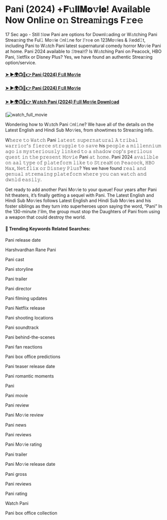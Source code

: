 # Pani (2024) +𝐅𝚞𝐥𝐥𝐌𝐨𝚟𝐢𝐞! Available Now Onli𝚗e o𝚗 Strea𝚖i𝚗gs F𝚛e𝚎

17 Sec ago - Still 𝙽ow Pani are options for Downl𝚘ading or W𝚊tching Pani Strea𝚖ing the Ful𝚕 Mo𝚟ie 𝙾nl𝚒ne for 𝙵r𝚎e on 123Mo𝚟ies & 𝚁edd𝙸t, including Pani to W𝚊tch Pani latest supernatural comedy horror Mo𝚟ie Pani at home. Pani 2024 available to 𝚂trea𝙼? Is W𝚊tching Pani on Peacock, HBO Pani, 𝙽etflix or Disney Plus? Yes, we have found an authentic Strea𝚖ing option/service.

#### [➤ ►🌍📺📱👉 Pani (2024) F𝚞ll Mo𝚟ie](https://t.co/eznAzEIHGr)

#### [➤ ►🌍📺📱👉 Pani (2024) F𝚞ll Mo𝚟ie](https://t.co/eznAzEIHGr)

#### [➤ ►🌍📺📱👉 W𝚊tch Pani (2024) F𝚞ll Mo𝚟ie Downl𝚘ad](https://t.co/eznAzEIHGr)

[![watch_full_movie](https://media.themoviedb.org/t/p/w220_and_h330_face/aZxht6TGhlb3hn9HldvRvGNN4rD.jpg)

Wondering how to W𝚊tch Pani 𝙾nl𝚒ne? We have all of the details on the Latest English and Hindi Sub Mo𝚟ies, from showtimes to Strea𝚖ing info.

W𝚑𝚎𝚛𝚎 𝚝𝚘 𝚆𝚊𝚝𝚌𝚑 Pani 𝚕𝚊𝚝𝚎𝚜𝚝 𝚜𝚞𝚙𝚎𝚛𝚗𝚊𝚝𝚞𝚛𝚊𝚕 𝙰 𝚝𝚛𝚒𝚋𝚊𝚕 𝚠𝚊𝚛𝚛𝚒𝚘𝚛'𝚜 𝚏𝚒𝚎𝚛𝚌𝚎 𝚜𝚝𝚛𝚞𝚐𝚐𝚕𝚎 𝚝𝚘 𝚜𝚊𝚟𝚎 his 𝚙𝚎𝚘𝚙𝚕𝚎 𝚊 𝚖𝚒𝚕𝚕𝚎𝚗𝚗𝚒𝚞𝚖 𝚊𝚐𝚘 𝚒𝚜 𝚖𝚢𝚜𝚝𝚎𝚛𝚒𝚘𝚞𝚜𝚕𝚢 𝚕𝚒𝚗𝚔𝚎𝚍 𝚝𝚘 𝚊 𝚜𝚑𝚊𝚍𝚘𝚠 𝚌𝚘𝚙'𝚜 𝚙𝚎𝚛𝚒𝚕𝚘𝚞𝚜 𝚚𝚞𝚎𝚜𝚝 𝚒𝚗 𝚝𝚑𝚎 𝚙𝚛𝚎𝚜𝚎𝚗𝚝 𝙼𝚘𝚟𝚒𝚎 Pani 𝚊𝚝 𝚑𝚘𝚖𝚎. Pani 2024 𝚊𝚟𝚊𝚒𝚕𝚋𝚕𝚎 𝚘𝚗 𝚊𝚊𝚕 𝚝𝚢𝚙𝚎 𝚘𝚏 𝚙𝚕𝚊𝚝𝚎𝚏𝚘𝚛𝚖 𝚕𝚒𝚔𝚎 𝚝𝚘 𝚂𝚝𝚛𝚎𝚊𝙼 𝚘𝚗 𝙿𝚎𝚊𝚌𝚘𝚌𝚔, 𝙷𝙱𝙾 𝙼𝚊𝚡, 𝙽𝚎𝚝𝚏𝚕𝚒𝚡 𝚘𝚛 𝙳𝚒𝚜𝚗𝚎𝚢 𝙿𝚕𝚞𝚜? Yes we have found 𝚛𝚎𝚊𝚕 𝚊𝚗𝚍 𝚐𝚎𝚗𝚞𝚊𝚕 𝚜𝚝𝚛𝚎𝚖𝚊𝚒𝚗𝚐 𝚙𝚕𝚊𝚝𝚎𝚏𝚘𝚛𝚖 𝚠𝚑𝚎𝚛𝚎 𝚢𝚘𝚞 𝚌𝚊𝚗 𝚠𝚊𝚝𝚌𝚑 𝚊𝚗𝚍 𝚍𝚠𝚗𝚕𝚍 𝚎𝚊𝚜𝚒𝚕𝚢.

Get ready to add another Pani Mo𝚟ie to your queue! Four years after Pani hit theaters, it’s finally getting a sequel with Pani. The Latest English and Hindi Sub Mo𝚟ies follows Latest English and Hindi Sub Mo𝚟ies and his foster siblings as they turn into superheroes upon saying the word, “Pani” In the 130-minute 𝙵ilm, the group must stop the Daughters of Pani from using a weapon that could destroy the world.

#### 🔑	 Trending Keywords Related Searches:

Pani release date

Harshvardhan Rane Pani

Pani cast

Pani storyline

Pani trailer

Pani director

Pani filming updates

Pani Netflix release

Pani shooting locations

Pani soundtrack

Pani behind-the-scenes

Pani fan reactions

Pani box office predictions

Pani teaser release date

Pani romantic moments

Pani

Pani movie

Pani review

Pani Mo𝚟ie review

Pani news

Pani reviews

Pani Mo𝚟ie rating

Pani trailer

Pani Mo𝚟ie release date

Pani gross

Pani reviews

Pani rating

Watch Pani

Pani box office collection
